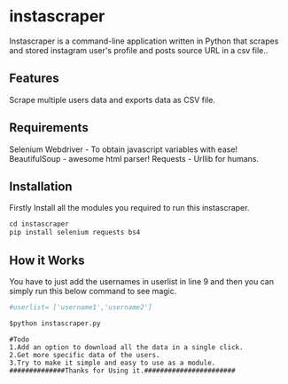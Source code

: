 # instascraper
Instascraper is a command-line application written in Python that scrapes and stored instagram user's profile and posts source URL in a csv file..

## Features
Scrape multiple users data and exports data as CSV file.

## Requirements
Selenium Webdriver - To obtain javascript variables with ease!
BeautifulSoup - awesome html parser!
Requests - Urllib for humans.


## Installation
Firstly Install all the modules you required to run this instascraper.
```python
cd instascraper
pip install selenium requests bs4
```

## How it Works 
You have to just add the usernames in userlist in line 9 and then you can simply run this below command to see magic.
```python
#userlist= ['username1','username2']

$python instascraper.py
```

```
#Todo
1.Add an option to download all the data in a single click.
2.Get more specific data of the users.
3.Try to make it simple and easy to use as a module.
##############Thanks for Using it.#######################

